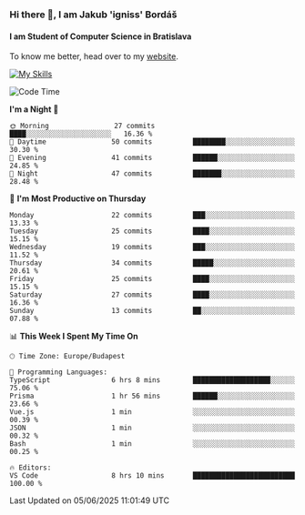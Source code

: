 ### Hi there 👋, I am Jakub 'igniss' Bordáš

#### I am Student of Computer Science in Bratislava
To know me better, head over to my [website](https://bordas.sk).

[![My Skills](https://skillicons.dev/icons?i=js,typescript,html,css,figma,svelte,vue,next,postgresql,nest,express,nodejs)](https://bordas.sk)


<!--START_SECTION:waka-->
![Code Time](http://img.shields.io/badge/Code%20Time-1%2C926%20hrs%2041%20mins-blue)

**I'm a Night 🦉** 

```text
🌞 Morning                27 commits          ████░░░░░░░░░░░░░░░░░░░░░   16.36 % 
🌆 Daytime                50 commits          ████████░░░░░░░░░░░░░░░░░   30.30 % 
🌃 Evening                41 commits          ██████░░░░░░░░░░░░░░░░░░░   24.85 % 
🌙 Night                  47 commits          ███████░░░░░░░░░░░░░░░░░░   28.48 % 
```
📅 **I'm Most Productive on Thursday** 

```text
Monday                   22 commits          ███░░░░░░░░░░░░░░░░░░░░░░   13.33 % 
Tuesday                  25 commits          ████░░░░░░░░░░░░░░░░░░░░░   15.15 % 
Wednesday                19 commits          ███░░░░░░░░░░░░░░░░░░░░░░   11.52 % 
Thursday                 34 commits          █████░░░░░░░░░░░░░░░░░░░░   20.61 % 
Friday                   25 commits          ████░░░░░░░░░░░░░░░░░░░░░   15.15 % 
Saturday                 27 commits          ████░░░░░░░░░░░░░░░░░░░░░   16.36 % 
Sunday                   13 commits          ██░░░░░░░░░░░░░░░░░░░░░░░   07.88 % 
```


📊 **This Week I Spent My Time On** 

```text
🕑︎ Time Zone: Europe/Budapest

💬 Programming Languages: 
TypeScript               6 hrs 8 mins        ███████████████████░░░░░░   75.06 % 
Prisma                   1 hr 56 mins        ██████░░░░░░░░░░░░░░░░░░░   23.66 % 
Vue.js                   1 min               ░░░░░░░░░░░░░░░░░░░░░░░░░   00.39 % 
JSON                     1 min               ░░░░░░░░░░░░░░░░░░░░░░░░░   00.32 % 
Bash                     1 min               ░░░░░░░░░░░░░░░░░░░░░░░░░   00.25 % 

🔥 Editors: 
VS Code                  8 hrs 10 mins       █████████████████████████   100.00 % 
```


 Last Updated on 05/06/2025 11:01:49 UTC
<!--END_SECTION:waka-->
